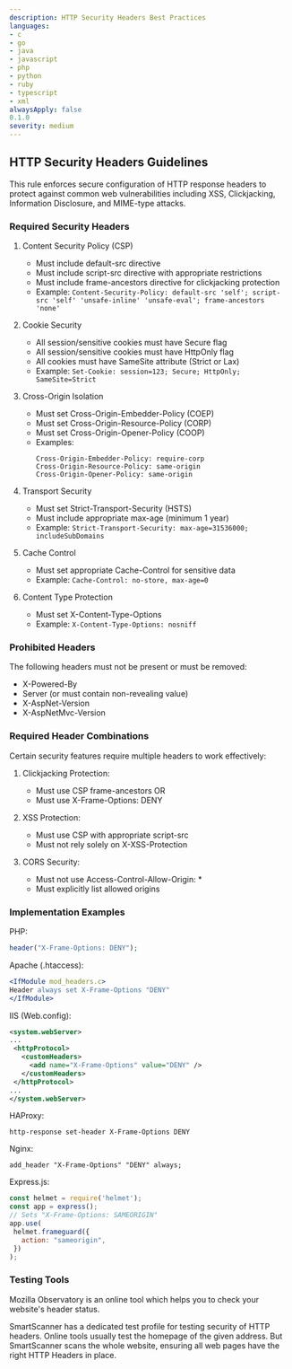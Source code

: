 ```yaml
---
description: HTTP Security Headers Best Practices
languages:
- c
- go
- java
- javascript
- php
- python
- ruby
- typescript
- xml
alwaysApply: false
0.1.0
severity: medium
---
```


## HTTP Security Headers Guidelines

This rule enforces secure configuration of HTTP response headers to protect against common web vulnerabilities including XSS, Clickjacking, Information Disclosure, and MIME-type attacks.

### Required Security Headers

1. Content Security Policy (CSP)
   - Must include default-src directive
   - Must include script-src directive with appropriate restrictions
   - Must include frame-ancestors directive for clickjacking protection
   - Example: `Content-Security-Policy: default-src 'self'; script-src 'self' 'unsafe-inline' 'unsafe-eval'; frame-ancestors 'none'`

2. Cookie Security
   - All session/sensitive cookies must have Secure flag
   - All session/sensitive cookies must have HttpOnly flag
   - All cookies must have SameSite attribute (Strict or Lax)
   - Example: `Set-Cookie: session=123; Secure; HttpOnly; SameSite=Strict`

3. Cross-Origin Isolation
   - Must set Cross-Origin-Embedder-Policy (COEP)
   - Must set Cross-Origin-Resource-Policy (CORP)
   - Must set Cross-Origin-Opener-Policy (COOP)
   - Examples:
     ```
     Cross-Origin-Embedder-Policy: require-corp
     Cross-Origin-Resource-Policy: same-origin
     Cross-Origin-Opener-Policy: same-origin
     ```

4. Transport Security
   - Must set Strict-Transport-Security (HSTS)
   - Must include appropriate max-age (minimum 1 year)
   - Example: `Strict-Transport-Security: max-age=31536000; includeSubDomains`

5. Cache Control
   - Must set appropriate Cache-Control for sensitive data
   - Example: `Cache-Control: no-store, max-age=0`

6. Content Type Protection
   - Must set X-Content-Type-Options
   - Example: `X-Content-Type-Options: nosniff`

### Prohibited Headers

The following headers must not be present or must be removed:
- X-Powered-By
- Server (or must contain non-revealing value)
- X-AspNet-Version
- X-AspNetMvc-Version

### Required Header Combinations

Certain security features require multiple headers to work effectively:

1. Clickjacking Protection:
   - Must use CSP frame-ancestors OR
   - Must use X-Frame-Options: DENY

2. XSS Protection:
   - Must use CSP with appropriate script-src
   - Must not rely solely on X-XSS-Protection

3. CORS Security:
   - Must not use Access-Control-Allow-Origin: *
   - Must explicitly list allowed origins

### Implementation Examples

PHP:
```php
header("X-Frame-Options: DENY");
```

Apache (.htaccess):
```apache
<IfModule mod_headers.c>
Header always set X-Frame-Options "DENY"
</IfModule>
```

IIS (Web.config):
```xml
<system.webServer>
...
 <httpProtocol>
   <customHeaders>
     <add name="X-Frame-Options" value="DENY" />
   </customHeaders>
 </httpProtocol>
...
</system.webServer>
```

HAProxy:
```
http-response set-header X-Frame-Options DENY
```

Nginx:
```nginx
add_header "X-Frame-Options" "DENY" always;
```

Express.js:
```javascript
const helmet = require('helmet');
const app = express();
// Sets "X-Frame-Options: SAMEORIGIN"
app.use(
 helmet.frameguard({
   action: "sameorigin",
 })
);
```

### Testing Tools

Mozilla Observatory is an online tool which helps you to check your website's header status.

SmartScanner has a dedicated test profile for testing security of HTTP headers. Online tools usually test the homepage of the given address. But SmartScanner scans the whole website, ensuring all web pages have the right HTTP Headers in place.